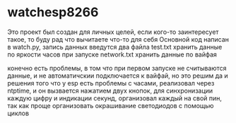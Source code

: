 # watchesp8266
Это проект был создан для личных целей, если кого-то заинтересует такое, то буду рад что вычитаете что-то для себя
Основной код написан в watch.py, запись данных введутся два файла
test.txt хранить данные по яркости часов при запуске
network.txt хранить данные по вайфая

конечно есть проблемы, в том что при первом запуске не считываются данные, и не автоматичскии подключается к вайфай, но это решим
да и решения того что у esp есть проблемы с часами, реализовал через ntptime, и он вызвается нажатием двух кнопок, для синхронизации
каждую цифру и индикации секунд, организовал каждый на свой пин, так как проще организовать окрашивание светодиодов с помощью циклов
